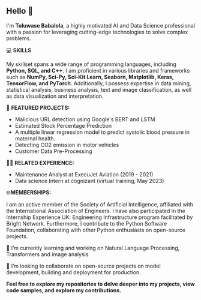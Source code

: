 ## Hello  👋

I'm **Toluwase Babalola**, a highly motivated AI and Data Science professional with a passion for leveraging cutting-edge technologies to solve complex problems. 


💻 **SKILLS**

My skillset spans a wide range of programming languages, including **Python, SQL, and C++**. I am proficient in various libraries and frameworks such as **NumPy, Sci-Py, Sci-Kit Learn, Seaborn, Matplotlib, Keras, TensorFlow, and PyTorch**. Additionally, I possess expertise in data mining, statistical analysis, business analysis, text and image classification, as well as data visualization and interpretation.


🚀 **FEATURED PROJECTS:**

- Malicious URL detection using Google's BERT and LSTM
- Estimated Stock Percentage Prediction
- A multiple linear regression model to predict systolic blood pressure in maternal health.
- Detecting CO2 emission in motor vehicles
- Customer Data Pre-Processing


👨‍💼 **RELATED EXPERIENCE:**

- Maintenance Analyst at ExecuJet Aviation (2019 - 2021)
- Data science Intern at cognizant (virtual training, May 2023)

🌐**MEMBERSHIPS:**

I am an active member of the Society of Artificial Intelligence, affiliated with the International Association of Engineers. I have also participated in the Internship Experience UK: Engineering Infrastructure program facilitated by Bright Network. Furthermore, I contribute to the Python Software Foundation, collaborating with other Python enthusiasts on open-source projects.


🔭 I’m currently learning and working on Natural Language Processing, Transformers and image analysis

👯 I’m looking to collaborate on open-source projects on model development, building and deployment for production.

**Feel free to explore my repositories to delve deeper into my projects, view code samples, and explore my contributions.**
